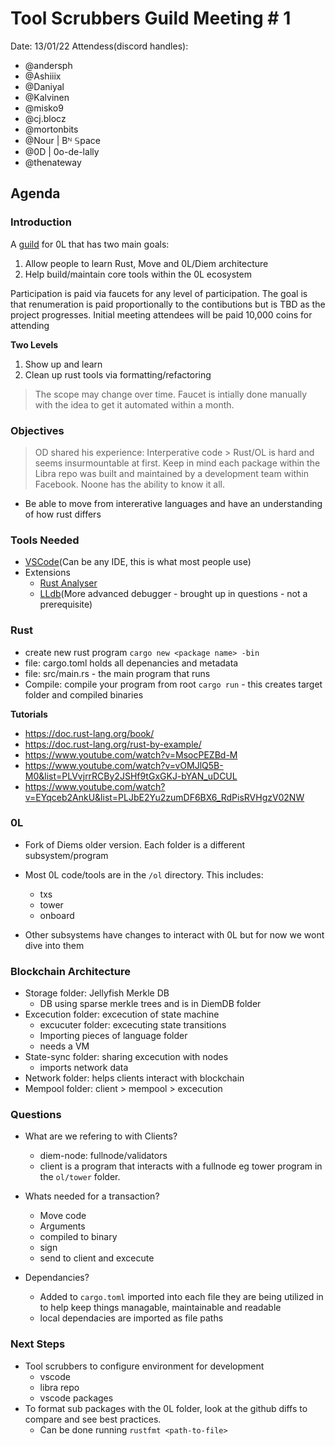 # Tool Scrubbers Guild Meeting # 1
Date: 13/01/22
Attendess(discord handles):
- @andersph 
- @Ashiiix 
- @Daniyal 
- @Kalvinen 
- @misko9 
- @cj.blocz 
- @mortonbits 
- @Nour | Bᴺ 𝕊pace
- @0D | 0o-de-lally 
- @thenateway 

## Agenda

### Introduction
A [guild](https://en.wikipedia.org/wiki/Guild) for 0L that has two main goals:
1. Allow people to learn Rust, Move and 0L/Diem architecture
2. Help build/maintain core tools within the 0L ecosystem

Participation is paid via faucets for any level of participation. The goal is that renumeration is paid proportionally to the contibutions but is TBD as the project progresses. Initial meeting attendees will be paid 10,000 coins for attending

**Two Levels**
1. Show up and learn
2. Clean up rust tools via formatting/refactoring

> The scope may change over time. Faucet is intially done manually with the idea to get it automated within a month.

### Objectives
> OD shared his experience: Interperative code > Rust/OL is hard and seems insurmountable at first. Keep in mind each package within the Libra repo was built and maintained by a development team within Facebook. Noone has the ability to know it all.

- Be able to move from intererative languages and have an understanding of how rust differs


### Tools Needed

- [VSCode](https://code.visualstudio.com/)(Can be any IDE, this is what most people use)
- Extensions
    - [Rust Analyser](https://code.visualstudio.com/docs/languages/rust)
    - [LLdb](https://rustrepo.com/repo/vadimcn-vscode-lldb)(More advanced debugger - brought up in questions - not a prerequisite)

### Rust 

- create new rust program `cargo new <package name> -bin`
- file: cargo.toml holds all depenancies and metadata
- file: src/main.rs - the main program that runs
- Compile: compile your program from root `cargo run` - this creates target folder and compiled binaries

**Tutorials**

- https://doc.rust-lang.org/book/
- https://doc.rust-lang.org/rust-by-example/
- https://www.youtube.com/watch?v=MsocPEZBd-M
- https://www.youtube.com/watch?v=vOMJlQ5B-M0&list=PLVvjrrRCBy2JSHf9tGxGKJ-bYAN_uDCUL
- https://www.youtube.com/watch?v=EYqceb2AnkU&list=PLJbE2Yu2zumDF6BX6_RdPisRVHgzV02NW

### 0L

- Fork of Diems older version. Each folder is a different subsystem/program
- Most 0L code/tools are in the `/ol` directory. This includes:
    - txs
    - tower
    - onboard

- Other subsystems have changes to interact with 0L but for now we wont dive into them

### Blockchain Architecture

- Storage folder: Jellyfish Merkle DB
    - DB using sparse merkle trees and is in DiemDB folder
- Excecution folder: excecution of state machine
    - excucuter folder: excecuting state transitions
    - Importing pieces of language folder
    - needs a VM
- State-sync folder: sharing excecution with nodes
    - imports network data
- Network folder: helps clients interact with blockchain
- Mempool folder: client > mempool > excecution

### Questions

- What are we refering to with Clients?
    - diem-node: fullnode/validators
    - client is a program that interacts with a fullnode eg tower program in the `ol/tower` folder.

- Whats needed for a transaction?
    - Move code
    - Arguments
    - compiled to binary
    - sign
    - send to client and excecute

- Dependancies?
    - Added to `cargo.toml` imported into each file they are being utilized in to help keep things managable, maintainable and readable
    - local dependacies are imported as file paths

### Next Steps

- Tool scrubbers to configure environment for development
    - vscode
    - libra repo
    - vscode packages
- To format sub packages with the 0L folder, look at the github diffs to compare and see best practices.
    - Can be done running `rustfmt <path-to-file>` 



